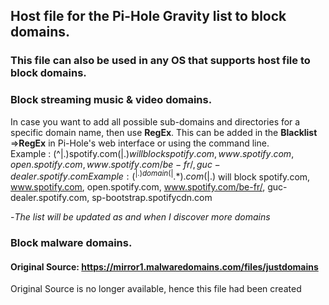 ## Host file for the Pi-Hole Gravity list to block domains.
### This file can also be used in any OS that supports host file to block domains.


### Block streaming music & video domains.
In case you want to add all possible sub-domains and directories for a specific domain name, then use **RegEx**. This can be added in the **Blacklist** =>**RegEx** in Pi-Hole's web interface or using the command line.  
Example : (^|.)spotify.com(|.$) will block spotify.com, www.spotify.com, open.spotify.com, www.spotify.com/be-fr/, guc-dealer.spotify.com   
Example : (^|.)domain(|.*).com(|.$) will block spotify.com, www.spotify.com, open.spotify.com, www.spotify.com/be-fr/, guc-dealer.spotify.com, sp-bootstrap.spotifycdn.com   
  
-*The list will be updated as and when I discover more domains*  

### Block malware domains.
#### Original Source: https://mirror1.malwaredomains.com/files/justdomains
Original Source is no longer available, hence this file had been created
